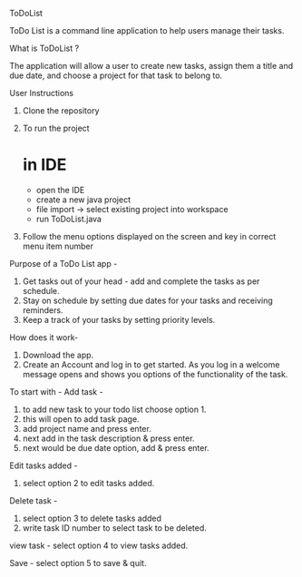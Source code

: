 ToDoList

ToDo List is a command line application to help users manage their tasks.

What is ToDoList ?

The application will allow a user to create new tasks, assign them a title and due date, and choose a project for that task to belong to.


User Instructions

1. Clone the repository
2. To run the project 

	in IDE
	======
	- open the IDE
	- create a new java project
	- file import -> select existing project into workspace
	- run ToDoList.java 
	
3. Follow the menu options displayed on the screen and key in correct menu item number

 
Purpose of a ToDo List app -

1. Get tasks out of your head - add and complete the tasks as per schedule. 
2. Stay on schedule by setting due dates for your tasks and receiving reminders. 
3. Keep a track of your tasks by setting priority levels.

How does it work-

1. Download the app. 
2. Create an Account and log in to get started. 
As you log in a welcome message opens and shows you options of the functionality of the task. 

To start with -
Add task -
  1. to add new task to your  todo list choose option 1. 
  2. this will open to add task page.
  3. add project name and press enter.
  4. next add in the task description & press enter.
  5. next would be due date option, add & press enter.
  
Edit tasks added -
  1. select option 2 to edit tasks added.
  
Delete task -
  1. select option 3 to delete tasks added 
  2. write task ID number to select task to be deleted.
  
view task -
  select option 4 to view tasks added.
  
Save -
  select option 5 to save & quit.      
  
  
  
  

